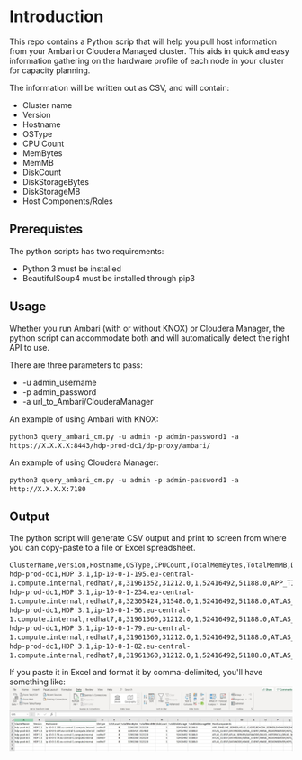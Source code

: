 # Introduction
This repo contains a Python scrip that will help you pull host information from your Ambari or Cloudera Managed cluster. This aids in quick and easy information gathering on the hardware profile of each node in your cluster for capacity planning. 

The information will be written out as CSV, and will contain:
* Cluster name
* Version
* Hostname
* OSType
* CPU Count
* MemBytes
* MemMB
* DiskCount
* DiskStorageBytes
* DiskStorageMB
* Host Components/Roles

## Prerequistes
The python scripts has two requirements:
* Python 3 must be installed
* BeautifulSoup4 must be installed through pip3

## Usage
Whether you run Ambari (with or without KNOX) or Cloudera Manager, the python script can accommodate both and will automatically detect the right API to use. 

There are three parameters to pass:
* -u admin_username
* -p admin_password
* -a url_to_Ambari/ClouderaManager

An example of using Ambari with KNOX:
```
python3 query_ambari_cm.py -u admin -p admin-password1 -a https://X.X.X.X:8443/hdp-prod-dc1/dp-proxy/ambari/
```

An example of using Cloudera Manager:
```
python3 query_ambari_cm.py -u admin -p admin-password1 -a http://X.X.X.X:7180
```

## Output
The python script will generate CSV output and print to screen from where you can copy-paste to a file or Excel spreadsheet.

```
ClusterName,Version,Hostname,OSType,CPUCount,TotalMemBytes,TotalMemMB,DiskCount,TotalDiskStorage,TotalDiskStorageMB,HostComponents
hdp-prod-dc1,HDP 3.1,ip-10-0-1-195.eu-central-1.compute.internal,redhat7,8,31961352,31212.0,1,52416492,51188.0,APP_TIMELINE_SERVER;ATLAS_CLIENT;BEACON_SERVER;DATANODE;DATA_ANALYTICS_STUDIO_EVENT_PROCESSOR;DATA_ANALYTICS_STUDIO_WEBAPP;DP_PROFILER_AGENT;DRUID_BROKER;DRUID_COORDINATOR;DRUID_OVERLORD;DRUID_ROUTER;HBASE_CLIENT;HDFS_CLIENT;HISTORYSERVER;HIVE_CLIENT;HIVE_METASTORE;HIVE_SERVER;HIVE_SERVER_INTERACTIVE;INFRA_SOLR_CLIENT;KNOX_GATEWAY;LOGSEARCH_LOGFEEDER;MAPREDUCE2_CLIENT;NIFI_REGISTRY_MASTER;RANGER_ADMIN;RANGER_TAGSYNC;RANGER_USERSYNC;REGISTRY_SERVER;SECONDARY_NAMENODE;SPARK2_CLIENT;STREAMSMSGMGR;TEZ_CLIENT;YARN_CLIENT;ZOOKEEPER_CLIENT
hdp-prod-dc1,HDP 3.1,ip-10-0-1-234.eu-central-1.compute.internal,redhat7,8,32305424,31548.0,1,52416492,51188.0,ATLAS_CLIENT;DATANODE;HBASE_CLIENT;HBASE_REGIONSERVER;HDFS_CLIENT;HIVE_CLIENT;KAFKA_BROKER;LOGSEARCH_LOGFEEDER;MAPREDUCE2_CLIENT;METRICS_MONITOR;NIFI_MASTER;NODEMANAGER;SPARK2_CLIENT;TEZ_CLIENT;YARN_CLIENT;ZOOKEEPER_CLIENT;ZOOKEEPER_SERVER
hdp-prod-dc1,HDP 3.1,ip-10-0-1-56.eu-central-1.compute.internal,redhat7,8,31961360,31212.0,1,52416492,51188.0,ATLAS_CLIENT;ATLAS_SERVER;DATANODE;DRUID_HISTORICAL;DRUID_MIDDLEMANAGER;HBASE_CLIENT;HBASE_MASTER;HIVE_CLIENT;INFRA_SOLR;LIVY2_SERVER;LOGSEARCH_LOGFEEDER;LOGSEARCH_SERVER;MAPREDUCE2_CLIENT;METRICS_COLLECTOR;METRICS_GRAFANA;METRICS_MONITOR;NAMENODE;NIFI_CA;RESOURCEMANAGER;SPARK2_CLIENT;SPARK2_JOBHISTORYSERVER;SUPERSET;TEZ_CLIENT;ZOOKEEPER_CLIENT
hdp-prod-dc1,HDP 3.1,ip-10-0-1-79.eu-central-1.compute.internal,redhat7,8,31961360,31212.0,1,52416492,51188.0,ATLAS_CLIENT;DATANODE;HBASE_CLIENT;HBASE_REGIONSERVER;HDFS_CLIENT;HIVE_CLIENT;KAFKA_BROKER;LOGSEARCH_LOGFEEDER;MAPREDUCE2_CLIENT;METRICS_MONITOR;NIFI_MASTER;NODEMANAGER;SPARK2_CLIENT;TEZ_CLIENT;YARN_CLIENT;ZOOKEEPER_CLIENT;ZOOKEEPER_SERVER
hdp-prod-dc1,HDP 3.1,ip-10-0-1-82.eu-central-1.compute.internal,redhat7,8,31961360,31212.0,1,52416492,51188.0,ATLAS_CLIENT;DATANODE;HBASE_CLIENT;HBASE_REGIONSERVER;HDFS_CLIENT;HIVE_CLIENT;KAFKA_BROKER;LOGSEARCH_LOGFEEDER;MAPREDUCE2_CLIENT;METRICS_MONITOR;NIFI_MASTER;NODEMANAGER;SPARK2_CLIENT;TEZ_CLIENT;YARN_CLIENT;ZOOKEEPER_CLIENT;ZOOKEEPER_SERVER
```

If you paste it in Excel and format it by comma-delimited, you'll have something like:
![alt text](https://github.com/willie-engelbrecht/cm_ambari_report_host_information/raw/master/excel_output.JPG "Excel Output")
